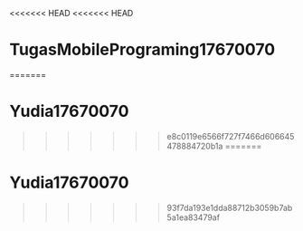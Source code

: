<<<<<<< HEAD
<<<<<<< HEAD
# TugasMobilePrograming17670070
=======
# Yudia17670070
>>>>>>> e8c0119e6566f727f7466d606645478884720b1a
=======
# Yudia17670070
>>>>>>> 93f7da193e1dda88712b3059b7ab5a1ea83479af
